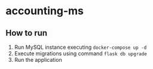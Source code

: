 # accounting-ms
## How to run
1. Run MySQL instance executing `docker-compose up -d`
2. Execute migrations using command `flask db upgrade`
3. Run the application